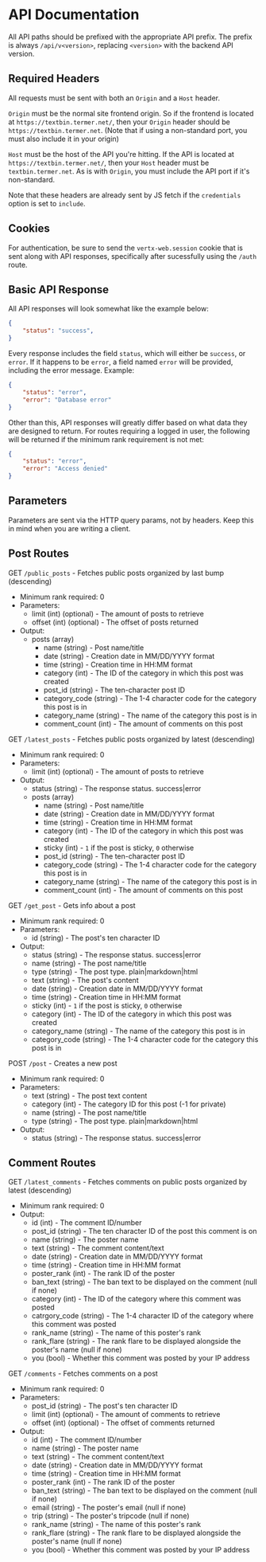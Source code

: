 # API Documentation
All API paths should be prefixed with the appropriate API prefix. The prefix is always `/api/v<version>`, replacing `<version>` with the backend API version.

## Required Headers
All requests must be sent with both an `Origin` and a `Host` header.

`Origin` must be the normal site frontend origin. So if the frontend is located at `https://textbin.termer.net/`, then your `Origin` header should be `https://textbin.termer.net`. (Note that if using a non-standard port, you must also include it in your origin)

`Host` must be the host of the API you're hitting. If the API is located at `https://textbin.termer.net/`, then your `Host` header must be `textbin.termer.net`. As is with `Origin`, you must include the API port if it's non-standard.

Note that these headers are already sent by JS fetch if the `credentials` option is set to `include`.

## Cookies
For authentication, be sure to send the `vertx-web.session` cookie that is sent along with API responses, specifically after sucessfully using the `/auth` route.

## Basic API Response
All API responses will look somewhat like the example below:
```json
{
    "status": "success",
}
```
Every response includes the field `status`, which will either be `success`, or `error`. If it happens to be `error`, a field named `error` will be provided, including the error message. Example:
```json
{
    "status": "error",
    "error": "Database error"
}
```
Other than this, API responses will greatly differ based on what data they are designed to return.
For routes requiring a logged in user, the following will be returned if the minimum rank requirement is not met:
```json
{
    "status": "error",
    "error": "Access denied"
}
```

## Parameters
Parameters are sent via the HTTP query params, not by headers. Keep this in mind when you are writing a client.

## Post Routes
GET `/public_posts` - Fetches public posts organized by last bump (descending)

 * Minimum rank required: 0
 * Parameters:
    * limit (int) (optional) - The amount of posts to retrieve
 	 * offset (int) (optional) - The offset of posts returned
 * Output:
    * posts (array)
        * name (string) - Post name/title
        * date (string) - Creation date in MM/DD/YYYY format
        * time (string) - Creation time in HH:MM format
        * category (int) - The ID of the category in which this post was created
        * post_id (string) - The ten-character post ID
        * category_code (string) - The 1-4 character code for the category this post is in
        * category_name (string) - The name of the category this post is in
        * comment_count (int) - The amount of comments on this post

GET `/latest_posts` - Fetches public posts organized by latest (descending)

 * Minimum rank required: 0
 * Parameters:
     * limit (int) (optional) - The amount of posts to retrieve
 * Output:
    * status (string) - The response status. success|error
    * posts (array)
        * name (string) - Post name/title
        * date (string) - Creation date in MM/DD/YYYY format
        * time (string) - Creation time in HH:MM format
        * category (int) - The ID of the category in which this post was created
        * sticky (int) - `1` if the post is sticky, `0` otherwise
        * post_id (string) - The ten-character post ID
        * category_code (string) - The 1-4 character code for the category this post is in
        * category_name (string) - The name of the category this post is in
        * comment_count (int) - The amount of comments on this post

GET `/get_post` - Gets info about a post

 * Minimum rank required: 0
 * Parameters:
     * id (string) - The post's ten character ID
 * Output:
    * status (string) - The response status. success|error
    * name (string) - The post name/title
    * type (string) - The post type. plain|markdown|html
    * text (string) - The post's content
    * date (string) - Creation date in MM/DD/YYYY format
    * time (string) - Creation time in HH:MM format
    * sticky (int) - `1` if the post is sticky, `0` otherwise
    * category (int) - The ID of the category in which this post was created
    * category_name (string) - The name of the category this post is in
    * category_code (string) - The 1-4 character code for the category this post is in

POST `/post` - Creates a new post

 * Minimum rank required: 0
 * Parameters:
    * text (string) - The post text content
    * category (int) - The category ID for this post (-1 for private)
    * name (string) - The post name/title
    * type (string) - The post type. plain|markdown|html
 * Output:
    * status (string) - The response status. success|error

## Comment Routes
GET `/latest_comments` - Fetches comments on public posts organized by latest (descending)

 * Minimum rank required: 0
 * Output:
     * id (int) - The comment ID/number
     * post_id (string) - The ten character ID of the post this comment is on
     * name (string) - The poster name
     * text (string) - The comment content/text
     * date (string) - Creation date in MM/DD/YYYY format
     * time (string) - Creation time in HH:MM format
     * poster_rank (int) - The rank ID of the poster
     * ban_text (string) - The ban text to be displayed on the comment (null if none)
     * category (int) - The ID of the category where this comment was posted
     * catrgory_code (string) - The 1-4 character ID of the category where this comment was posted
     * rank_name (string) - The name of this poster's rank
     * rank_flare (string) - The rank flare to be displayed alongside the poster's name (null if none)
     * you (bool) - Whether this comment was posted by your IP address

GET `/comments` - Fetches comments on a post

 * Minimum rank required: 0
 * Parameters:
     * post_id (string) - The post's ten character ID
     * limit (int) (optional) - The amount of comments to retrieve
     * offset (int) (optional) - The offset of comments returned
 * Output:
     * id (int) - The comment ID/number
     * name (string) - The poster name
     * text (string) - The comment content/text
     * date (string) - Creation date in MM/DD/YYYY format
     * time (string) - Creation time in HH:MM format
     * poster_rank (int) - The rank ID of the poster
     * ban_text (string) - The ban text to be displayed on the comment (null if none)
     * email (string) - The poster's email (null if none)
     * trip (string) - The poster's tripcode (null if none)
     * rank_name (string) - The name of this poster's rank
     * rank_flare (string) - The rank flare to be displayed alongside the poster's name (null if none)
     * you (bool) - Whether this comment was posted by your IP address